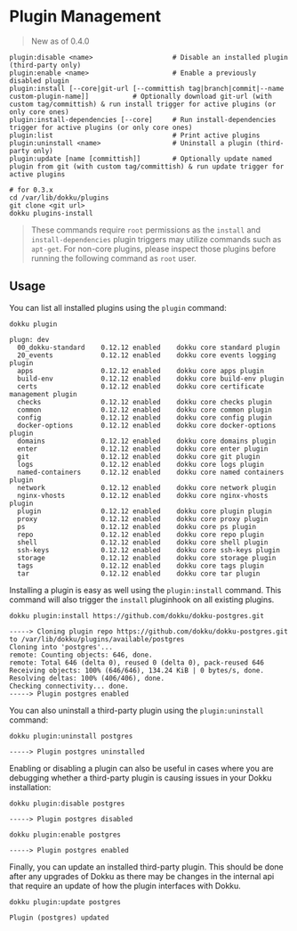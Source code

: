 # Plugin Management

> New as of 0.4.0

```
plugin:disable <name>                    # Disable an installed plugin (third-party only)
plugin:enable <name>                     # Enable a previously disabled plugin
plugin:install [--core|git-url [--committish tag|branch|commit|--name custom-plugin-name]]           # Optionally download git-url (with custom tag/committish) & run install trigger for active plugins (or only core ones)
plugin:install-dependencies [--core]     # Run install-dependencies trigger for active plugins (or only core ones)
plugin:list                              # Print active plugins
plugin:uninstall <name>                  # Uninstall a plugin (third-party only)
plugin:update [name [committish]]        # Optionally update named plugin from git (with custom tag/committish) & run update trigger for active plugins
```

```shell
# for 0.3.x
cd /var/lib/dokku/plugins
git clone <git url>
dokku plugins-install
```

> These commands require `root` permissions as the `install` and `install-dependencies` plugin triggers may utilize commands such as `apt-get`. For non-core plugins, please inspect those plugins before running the following command as `root` user.

## Usage

You can list all installed plugins using the `plugin` command:

```shell
dokku plugin
```

```
plugn: dev
  00_dokku-standard    0.12.12 enabled    dokku core standard plugin
  20_events            0.12.12 enabled    dokku core events logging plugin
  apps                 0.12.12 enabled    dokku core apps plugin
  build-env            0.12.12 enabled    dokku core build-env plugin
  certs                0.12.12 enabled    dokku core certificate management plugin
  checks               0.12.12 enabled    dokku core checks plugin
  common               0.12.12 enabled    dokku core common plugin
  config               0.12.12 enabled    dokku core config plugin
  docker-options       0.12.12 enabled    dokku core docker-options plugin
  domains              0.12.12 enabled    dokku core domains plugin
  enter                0.12.12 enabled    dokku core enter plugin
  git                  0.12.12 enabled    dokku core git plugin
  logs                 0.12.12 enabled    dokku core logs plugin
  named-containers     0.12.12 enabled    dokku core named containers plugin
  network              0.12.12 enabled    dokku core network plugin
  nginx-vhosts         0.12.12 enabled    dokku core nginx-vhosts plugin
  plugin               0.12.12 enabled    dokku core plugin plugin
  proxy                0.12.12 enabled    dokku core proxy plugin
  ps                   0.12.12 enabled    dokku core ps plugin
  repo                 0.12.12 enabled    dokku core repo plugin
  shell                0.12.12 enabled    dokku core shell plugin
  ssh-keys             0.12.12 enabled    dokku core ssh-keys plugin
  storage              0.12.12 enabled    dokku core storage plugin
  tags                 0.12.12 enabled    dokku core tags plugin
  tar                  0.12.12 enabled    dokku core tar plugin
```

Installing a plugin is easy as well using the `plugin:install` command. This command will also trigger the `install` pluginhook on all existing plugins.

```shell
dokku plugin:install https://github.com/dokku/dokku-postgres.git
```

```
-----> Cloning plugin repo https://github.com/dokku/dokku-postgres.git to /var/lib/dokku/plugins/available/postgres
Cloning into 'postgres'...
remote: Counting objects: 646, done.
remote: Total 646 (delta 0), reused 0 (delta 0), pack-reused 646
Receiving objects: 100% (646/646), 134.24 KiB | 0 bytes/s, done.
Resolving deltas: 100% (406/406), done.
Checking connectivity... done.
-----> Plugin postgres enabled
```

You can also uninstall a third-party plugin using the `plugin:uninstall` command:

```shell
dokku plugin:uninstall postgres
```

```
-----> Plugin postgres uninstalled
```

Enabling or disabling a plugin can also be useful in cases where you are debugging whether a third-party plugin is causing issues in your Dokku installation:

```shell
dokku plugin:disable postgres
```

```
-----> Plugin postgres disabled
```

```shell
dokku plugin:enable postgres
```

```
-----> Plugin postgres enabled
```

Finally, you can update an installed third-party plugin. This should be done after any upgrades of Dokku as there may be changes in the internal api that require an update of how the plugin interfaces with Dokku.

```shell
dokku plugin:update postgres
```

```
Plugin (postgres) updated
```

